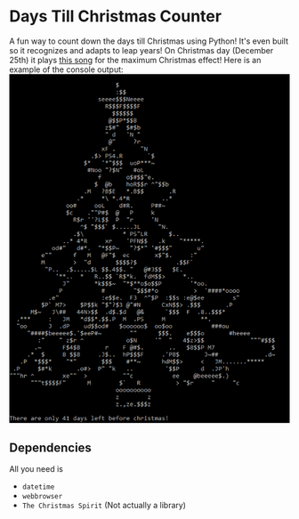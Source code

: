 # Days Till Christmas Counter
A fun way to count down the days till Christmas using Python!
It's even built so it recognizes and adapts to leap years!
On Christmas day (December 25th) it plays [this song](https://youtu.be/GETHJ-vQGwI) for the maximum Christmas effect!
Here is an example of the console output:
![](https://github.com/Mathisco-01/Days_Till_Christmas/blob/master/christmastreeimage.png?raw=true)
## Dependencies
All you need is
 - `datetime`
 - `webbrowser`
 - `The Christmas Spirit` (Not actually a library)